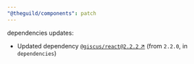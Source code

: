 ```yaml
---
"@theguild/components": patch
---
```

dependencies updates:
  - Updated dependency [`@giscus/react@2.2.2` ↗︎](https://www.npmjs.com/package/@giscus/react/v/2.2.2) (from `2.2.0`, in `dependencies`)
